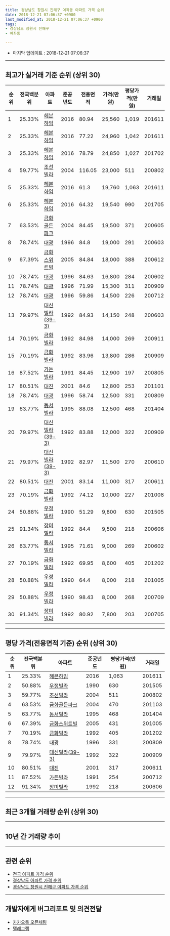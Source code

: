 ```yaml
---
title: 경상남도 창원시 진해구 여좌동 아파트 가격 순위
date: 2018-12-21 07:06:37 +0900
last_modified_at: 2018-12-21 07:06:37 +0900
tags:
- 경상남도 창원시 진해구
- 여좌동

---
```


* 마지막 업데이트 : 2018-12-21 07:06:37

---

## 최고가 실거래 기준 순위 (상위 30)


|순위|전국백분위|아파트|준공년도|전용면적|가격(만원)|평당가격(만원)|거래일|
|---|---|---|---|---|---|---|---|
|1|25.33%|[헤븐하임](https://search.naver.com/search.naver?query=%EA%B2%BD%EC%83%81%EB%82%A8%EB%8F%84+%EC%B0%BD%EC%9B%90%EC%8B%9C+%EC%A7%84%ED%95%B4%EA%B5%AC+%EC%97%AC%EC%A2%8C%EB%8F%99+%ED%97%A4%EB%B8%90%ED%95%98%EC%9E%84)|2016|80.94|25,560|1,019|201611|
|2|25.33%|[헤븐하임](https://search.naver.com/search.naver?query=%EA%B2%BD%EC%83%81%EB%82%A8%EB%8F%84+%EC%B0%BD%EC%9B%90%EC%8B%9C+%EC%A7%84%ED%95%B4%EA%B5%AC+%EC%97%AC%EC%A2%8C%EB%8F%99+%ED%97%A4%EB%B8%90%ED%95%98%EC%9E%84)|2016|77.22|24,960|1,042|201611|
|3|25.33%|[헤븐하임](https://search.naver.com/search.naver?query=%EA%B2%BD%EC%83%81%EB%82%A8%EB%8F%84+%EC%B0%BD%EC%9B%90%EC%8B%9C+%EC%A7%84%ED%95%B4%EA%B5%AC+%EC%97%AC%EC%A2%8C%EB%8F%99+%ED%97%A4%EB%B8%90%ED%95%98%EC%9E%84)|2016|78.79|24,850|1,027|201702|
|4|59.77%|[조선빌라](https://search.naver.com/search.naver?query=%EA%B2%BD%EC%83%81%EB%82%A8%EB%8F%84+%EC%B0%BD%EC%9B%90%EC%8B%9C+%EC%A7%84%ED%95%B4%EA%B5%AC+%EC%97%AC%EC%A2%8C%EB%8F%99+%EC%A1%B0%EC%84%A0%EB%B9%8C%EB%9D%BC)|2004|116.05|23,000|511|200802|
|5|25.33%|[헤븐하임](https://search.naver.com/search.naver?query=%EA%B2%BD%EC%83%81%EB%82%A8%EB%8F%84+%EC%B0%BD%EC%9B%90%EC%8B%9C+%EC%A7%84%ED%95%B4%EA%B5%AC+%EC%97%AC%EC%A2%8C%EB%8F%99+%ED%97%A4%EB%B8%90%ED%95%98%EC%9E%84)|2016|61.3|19,760|1,063|201611|
|6|25.33%|[헤븐하임](https://search.naver.com/search.naver?query=%EA%B2%BD%EC%83%81%EB%82%A8%EB%8F%84+%EC%B0%BD%EC%9B%90%EC%8B%9C+%EC%A7%84%ED%95%B4%EA%B5%AC+%EC%97%AC%EC%A2%8C%EB%8F%99+%ED%97%A4%EB%B8%90%ED%95%98%EC%9E%84)|2016|64.32|19,540|990|201705|
|7|63.53%|[금화골든파크](https://search.naver.com/search.naver?query=%EA%B2%BD%EC%83%81%EB%82%A8%EB%8F%84+%EC%B0%BD%EC%9B%90%EC%8B%9C+%EC%A7%84%ED%95%B4%EA%B5%AC+%EC%97%AC%EC%A2%8C%EB%8F%99+%EA%B8%88%ED%99%94%EA%B3%A8%EB%93%A0%ED%8C%8C%ED%81%AC)|2004|84.45|19,500|371|200605|
|8|78.74%|[대광](https://search.naver.com/search.naver?query=%EA%B2%BD%EC%83%81%EB%82%A8%EB%8F%84+%EC%B0%BD%EC%9B%90%EC%8B%9C+%EC%A7%84%ED%95%B4%EA%B5%AC+%EC%97%AC%EC%A2%8C%EB%8F%99+%EB%8C%80%EA%B4%91)|1996|84.8|19,000|291|200603|
|9|67.39%|[금화스위트빌](https://search.naver.com/search.naver?query=%EA%B2%BD%EC%83%81%EB%82%A8%EB%8F%84+%EC%B0%BD%EC%9B%90%EC%8B%9C+%EC%A7%84%ED%95%B4%EA%B5%AC+%EC%97%AC%EC%A2%8C%EB%8F%99+%EA%B8%88%ED%99%94%EC%8A%A4%EC%9C%84%ED%8A%B8%EB%B9%8C)|2005|84.84|18,000|388|200612|
|10|78.74%|[대광](https://search.naver.com/search.naver?query=%EA%B2%BD%EC%83%81%EB%82%A8%EB%8F%84+%EC%B0%BD%EC%9B%90%EC%8B%9C+%EC%A7%84%ED%95%B4%EA%B5%AC+%EC%97%AC%EC%A2%8C%EB%8F%99+%EB%8C%80%EA%B4%91)|1996|84.63|16,800|284|200602|
|11|78.74%|[대광](https://search.naver.com/search.naver?query=%EA%B2%BD%EC%83%81%EB%82%A8%EB%8F%84+%EC%B0%BD%EC%9B%90%EC%8B%9C+%EC%A7%84%ED%95%B4%EA%B5%AC+%EC%97%AC%EC%A2%8C%EB%8F%99+%EB%8C%80%EA%B4%91)|1996|71.99|15,300|311|200909|
|12|78.74%|[대광](https://search.naver.com/search.naver?query=%EA%B2%BD%EC%83%81%EB%82%A8%EB%8F%84+%EC%B0%BD%EC%9B%90%EC%8B%9C+%EC%A7%84%ED%95%B4%EA%B5%AC+%EC%97%AC%EC%A2%8C%EB%8F%99+%EB%8C%80%EA%B4%91)|1996|59.86|14,500|226|200712|
|13|79.97%|[대신빌라(39-3)](https://search.naver.com/search.naver?query=%EA%B2%BD%EC%83%81%EB%82%A8%EB%8F%84+%EC%B0%BD%EC%9B%90%EC%8B%9C+%EC%A7%84%ED%95%B4%EA%B5%AC+%EC%97%AC%EC%A2%8C%EB%8F%99+%EB%8C%80%EC%8B%A0%EB%B9%8C%EB%9D%BC%2839-3%29)|1992|84.93|14,150|248|200603|
|14|70.19%|[금화빌라](https://search.naver.com/search.naver?query=%EA%B2%BD%EC%83%81%EB%82%A8%EB%8F%84+%EC%B0%BD%EC%9B%90%EC%8B%9C+%EC%A7%84%ED%95%B4%EA%B5%AC+%EC%97%AC%EC%A2%8C%EB%8F%99+%EA%B8%88%ED%99%94%EB%B9%8C%EB%9D%BC)|1992|84.98|14,000|269|200911|
|15|70.19%|[금화빌라](https://search.naver.com/search.naver?query=%EA%B2%BD%EC%83%81%EB%82%A8%EB%8F%84+%EC%B0%BD%EC%9B%90%EC%8B%9C+%EC%A7%84%ED%95%B4%EA%B5%AC+%EC%97%AC%EC%A2%8C%EB%8F%99+%EA%B8%88%ED%99%94%EB%B9%8C%EB%9D%BC)|1992|83.96|13,800|286|200909|
|16|87.52%|[가든빌라](https://search.naver.com/search.naver?query=%EA%B2%BD%EC%83%81%EB%82%A8%EB%8F%84+%EC%B0%BD%EC%9B%90%EC%8B%9C+%EC%A7%84%ED%95%B4%EA%B5%AC+%EC%97%AC%EC%A2%8C%EB%8F%99+%EA%B0%80%EB%93%A0%EB%B9%8C%EB%9D%BC)|1991|84.45|12,900|197|200805|
|17|80.51%|[대진](https://search.naver.com/search.naver?query=%EA%B2%BD%EC%83%81%EB%82%A8%EB%8F%84+%EC%B0%BD%EC%9B%90%EC%8B%9C+%EC%A7%84%ED%95%B4%EA%B5%AC+%EC%97%AC%EC%A2%8C%EB%8F%99+%EB%8C%80%EC%A7%84)|2001|84.6|12,800|253|201101|
|18|78.74%|[대광](https://search.naver.com/search.naver?query=%EA%B2%BD%EC%83%81%EB%82%A8%EB%8F%84+%EC%B0%BD%EC%9B%90%EC%8B%9C+%EC%A7%84%ED%95%B4%EA%B5%AC+%EC%97%AC%EC%A2%8C%EB%8F%99+%EB%8C%80%EA%B4%91)|1996|58.74|12,500|331|200809|
|19|63.77%|[동서빌라](https://search.naver.com/search.naver?query=%EA%B2%BD%EC%83%81%EB%82%A8%EB%8F%84+%EC%B0%BD%EC%9B%90%EC%8B%9C+%EC%A7%84%ED%95%B4%EA%B5%AC+%EC%97%AC%EC%A2%8C%EB%8F%99+%EB%8F%99%EC%84%9C%EB%B9%8C%EB%9D%BC)|1995|88.08|12,500|468|201404|
|20|79.97%|[대신빌라(39-3)](https://search.naver.com/search.naver?query=%EA%B2%BD%EC%83%81%EB%82%A8%EB%8F%84+%EC%B0%BD%EC%9B%90%EC%8B%9C+%EC%A7%84%ED%95%B4%EA%B5%AC+%EC%97%AC%EC%A2%8C%EB%8F%99+%EB%8C%80%EC%8B%A0%EB%B9%8C%EB%9D%BC%2839-3%29)|1992|83.88|12,000|322|200909|
|21|79.97%|[대신빌라(39-3)](https://search.naver.com/search.naver?query=%EA%B2%BD%EC%83%81%EB%82%A8%EB%8F%84+%EC%B0%BD%EC%9B%90%EC%8B%9C+%EC%A7%84%ED%95%B4%EA%B5%AC+%EC%97%AC%EC%A2%8C%EB%8F%99+%EB%8C%80%EC%8B%A0%EB%B9%8C%EB%9D%BC%2839-3%29)|1992|82.97|11,500|270|200610|
|22|80.51%|[대진](https://search.naver.com/search.naver?query=%EA%B2%BD%EC%83%81%EB%82%A8%EB%8F%84+%EC%B0%BD%EC%9B%90%EC%8B%9C+%EC%A7%84%ED%95%B4%EA%B5%AC+%EC%97%AC%EC%A2%8C%EB%8F%99+%EB%8C%80%EC%A7%84)|2001|83.14|11,000|317|200611|
|23|70.19%|[금화빌라](https://search.naver.com/search.naver?query=%EA%B2%BD%EC%83%81%EB%82%A8%EB%8F%84+%EC%B0%BD%EC%9B%90%EC%8B%9C+%EC%A7%84%ED%95%B4%EA%B5%AC+%EC%97%AC%EC%A2%8C%EB%8F%99+%EA%B8%88%ED%99%94%EB%B9%8C%EB%9D%BC)|1992|74.12|10,000|227|201008|
|24|50.88%|[우정빌라](https://search.naver.com/search.naver?query=%EA%B2%BD%EC%83%81%EB%82%A8%EB%8F%84+%EC%B0%BD%EC%9B%90%EC%8B%9C+%EC%A7%84%ED%95%B4%EA%B5%AC+%EC%97%AC%EC%A2%8C%EB%8F%99+%EC%9A%B0%EC%A0%95%EB%B9%8C%EB%9D%BC)|1990|51.29|9,800|630|201505|
|25|91.34%|[장미빌라](https://search.naver.com/search.naver?query=%EA%B2%BD%EC%83%81%EB%82%A8%EB%8F%84+%EC%B0%BD%EC%9B%90%EC%8B%9C+%EC%A7%84%ED%95%B4%EA%B5%AC+%EC%97%AC%EC%A2%8C%EB%8F%99+%EC%9E%A5%EB%AF%B8%EB%B9%8C%EB%9D%BC)|1992|84.4|9,500|218|200606|
|26|63.77%|[동서빌라](https://search.naver.com/search.naver?query=%EA%B2%BD%EC%83%81%EB%82%A8%EB%8F%84+%EC%B0%BD%EC%9B%90%EC%8B%9C+%EC%A7%84%ED%95%B4%EA%B5%AC+%EC%97%AC%EC%A2%8C%EB%8F%99+%EB%8F%99%EC%84%9C%EB%B9%8C%EB%9D%BC)|1995|71.61|9,000|269|200602|
|27|70.19%|[금화빌라](https://search.naver.com/search.naver?query=%EA%B2%BD%EC%83%81%EB%82%A8%EB%8F%84+%EC%B0%BD%EC%9B%90%EC%8B%9C+%EC%A7%84%ED%95%B4%EA%B5%AC+%EC%97%AC%EC%A2%8C%EB%8F%99+%EA%B8%88%ED%99%94%EB%B9%8C%EB%9D%BC)|1992|69.95|8,600|405|201202|
|28|50.88%|[우정빌라](https://search.naver.com/search.naver?query=%EA%B2%BD%EC%83%81%EB%82%A8%EB%8F%84+%EC%B0%BD%EC%9B%90%EC%8B%9C+%EC%A7%84%ED%95%B4%EA%B5%AC+%EC%97%AC%EC%A2%8C%EB%8F%99+%EC%9A%B0%EC%A0%95%EB%B9%8C%EB%9D%BC)|1990|64.4|8,000|218|201005|
|29|50.88%|[우정빌라](https://search.naver.com/search.naver?query=%EA%B2%BD%EC%83%81%EB%82%A8%EB%8F%84+%EC%B0%BD%EC%9B%90%EC%8B%9C+%EC%A7%84%ED%95%B4%EA%B5%AC+%EC%97%AC%EC%A2%8C%EB%8F%99+%EC%9A%B0%EC%A0%95%EB%B9%8C%EB%9D%BC)|1990|98.43|8,000|268|200709|
|30|91.34%|[장미빌라](https://search.naver.com/search.naver?query=%EA%B2%BD%EC%83%81%EB%82%A8%EB%8F%84+%EC%B0%BD%EC%9B%90%EC%8B%9C+%EC%A7%84%ED%95%B4%EA%B5%AC+%EC%97%AC%EC%A2%8C%EB%8F%99+%EC%9E%A5%EB%AF%B8%EB%B9%8C%EB%9D%BC)|1992|80.92|7,800|203|200705|


---

## 평당 가격(전용면적 기준) 순위 (상위 30)


|순위|전국백분위|아파트|준공년도|평당가격(만원)|거래일|
|---|---|---|---|---|---|
|1|25.33%|[헤븐하임](https://search.naver.com/search.naver?query=%EA%B2%BD%EC%83%81%EB%82%A8%EB%8F%84+%EC%B0%BD%EC%9B%90%EC%8B%9C+%EC%A7%84%ED%95%B4%EA%B5%AC+%EC%97%AC%EC%A2%8C%EB%8F%99+%ED%97%A4%EB%B8%90%ED%95%98%EC%9E%84)|2016|1,063|201611|
|2|50.88%|[우정빌라](https://search.naver.com/search.naver?query=%EA%B2%BD%EC%83%81%EB%82%A8%EB%8F%84+%EC%B0%BD%EC%9B%90%EC%8B%9C+%EC%A7%84%ED%95%B4%EA%B5%AC+%EC%97%AC%EC%A2%8C%EB%8F%99+%EC%9A%B0%EC%A0%95%EB%B9%8C%EB%9D%BC)|1990|630|201505|
|3|59.77%|[조선빌라](https://search.naver.com/search.naver?query=%EA%B2%BD%EC%83%81%EB%82%A8%EB%8F%84+%EC%B0%BD%EC%9B%90%EC%8B%9C+%EC%A7%84%ED%95%B4%EA%B5%AC+%EC%97%AC%EC%A2%8C%EB%8F%99+%EC%A1%B0%EC%84%A0%EB%B9%8C%EB%9D%BC)|2004|511|200802|
|4|63.53%|[금화골든파크](https://search.naver.com/search.naver?query=%EA%B2%BD%EC%83%81%EB%82%A8%EB%8F%84+%EC%B0%BD%EC%9B%90%EC%8B%9C+%EC%A7%84%ED%95%B4%EA%B5%AC+%EC%97%AC%EC%A2%8C%EB%8F%99+%EA%B8%88%ED%99%94%EA%B3%A8%EB%93%A0%ED%8C%8C%ED%81%AC)|2004|470|201103|
|5|63.77%|[동서빌라](https://search.naver.com/search.naver?query=%EA%B2%BD%EC%83%81%EB%82%A8%EB%8F%84+%EC%B0%BD%EC%9B%90%EC%8B%9C+%EC%A7%84%ED%95%B4%EA%B5%AC+%EC%97%AC%EC%A2%8C%EB%8F%99+%EB%8F%99%EC%84%9C%EB%B9%8C%EB%9D%BC)|1995|468|201404|
|6|67.39%|[금화스위트빌](https://search.naver.com/search.naver?query=%EA%B2%BD%EC%83%81%EB%82%A8%EB%8F%84+%EC%B0%BD%EC%9B%90%EC%8B%9C+%EC%A7%84%ED%95%B4%EA%B5%AC+%EC%97%AC%EC%A2%8C%EB%8F%99+%EA%B8%88%ED%99%94%EC%8A%A4%EC%9C%84%ED%8A%B8%EB%B9%8C)|2005|431|201005|
|7|70.19%|[금화빌라](https://search.naver.com/search.naver?query=%EA%B2%BD%EC%83%81%EB%82%A8%EB%8F%84+%EC%B0%BD%EC%9B%90%EC%8B%9C+%EC%A7%84%ED%95%B4%EA%B5%AC+%EC%97%AC%EC%A2%8C%EB%8F%99+%EA%B8%88%ED%99%94%EB%B9%8C%EB%9D%BC)|1992|405|201202|
|8|78.74%|[대광](https://search.naver.com/search.naver?query=%EA%B2%BD%EC%83%81%EB%82%A8%EB%8F%84+%EC%B0%BD%EC%9B%90%EC%8B%9C+%EC%A7%84%ED%95%B4%EA%B5%AC+%EC%97%AC%EC%A2%8C%EB%8F%99+%EB%8C%80%EA%B4%91)|1996|331|200809|
|9|79.97%|[대신빌라(39-3)](https://search.naver.com/search.naver?query=%EA%B2%BD%EC%83%81%EB%82%A8%EB%8F%84+%EC%B0%BD%EC%9B%90%EC%8B%9C+%EC%A7%84%ED%95%B4%EA%B5%AC+%EC%97%AC%EC%A2%8C%EB%8F%99+%EB%8C%80%EC%8B%A0%EB%B9%8C%EB%9D%BC%2839-3%29)|1992|322|200909|
|10|80.51%|[대진](https://search.naver.com/search.naver?query=%EA%B2%BD%EC%83%81%EB%82%A8%EB%8F%84+%EC%B0%BD%EC%9B%90%EC%8B%9C+%EC%A7%84%ED%95%B4%EA%B5%AC+%EC%97%AC%EC%A2%8C%EB%8F%99+%EB%8C%80%EC%A7%84)|2001|317|200611|
|11|87.52%|[가든빌라](https://search.naver.com/search.naver?query=%EA%B2%BD%EC%83%81%EB%82%A8%EB%8F%84+%EC%B0%BD%EC%9B%90%EC%8B%9C+%EC%A7%84%ED%95%B4%EA%B5%AC+%EC%97%AC%EC%A2%8C%EB%8F%99+%EA%B0%80%EB%93%A0%EB%B9%8C%EB%9D%BC)|1991|254|200712|
|12|91.34%|[장미빌라](https://search.naver.com/search.naver?query=%EA%B2%BD%EC%83%81%EB%82%A8%EB%8F%84+%EC%B0%BD%EC%9B%90%EC%8B%9C+%EC%A7%84%ED%95%B4%EA%B5%AC+%EC%97%AC%EC%A2%8C%EB%8F%99+%EC%9E%A5%EB%AF%B8%EB%B9%8C%EB%9D%BC)|1992|218|200606|


---

## 최근 3개월 거래량 순위 (상위 30)


<div style="width:100%;">
    <canvas id="deal_count_ranking" height="250"></canvas>
</div>


<script>
new Chart(document.getElementById("deal_count_ranking"), {
    type: 'horizontalBar',
    data: {
        labels: ['금화골든파크', '장미빌라'],
        datasets: [{
            label: '실거래 수',
            data: [1, 1],
            borderColor: "rgba(255, 0, 128, 1)",
            backgroundColor: "rgba(255, 0, 128, 0.5)",
            fill: false,
        }]
    },
    options: {
        responsive: true,
        title: {
            display: true,
            text: '최근 3개월 거래량 순위'
        },
        tooltips: {
            mode: 'index',
            intersect: false,
            callbacks: {
                title: function(tooltipItems, data) {
                    return "실거래 수:";
                },
                label: function(tooltipItem, data) {
                    return data.labels[tooltipItem.index] + ": " + tooltipItem.xLabel;
                }
            }
        },
        hover: {
            mode: 'nearest',
            intersect: true
        },
        scales: {
            xAxes: [{
                display: true,
                scaleLabel: {
                    display: true,
                    labelString: '실거래 수'
                },
                ticks: {
                    suggestedMin: 0,
                }
            }],
            yAxes: [{
                display: true,
                ticks: {
                    autoSkip: false,
                    callback: function(value, index, values) {
                        if (value.length > 15)
                            return value.substr(0, 13) + "...";
                        else
                            return value;
                    }
                },
                scaleLabel: {
                    display: false,
                }
            }]
        }
    }
});

</script>


---

## 10년 간 거래량 추이


<div style="width:100%;">
    <canvas id="deal_progress" height="250"></canvas>
</div>

<script>
new Chart(document.getElementById("deal_progress"), {
    type: 'line',
    data: {
        labels: ['200812','200901','200902','200903','200904','200905','200906','200907','200908','200909','200910','200911','200912','201001','201002','201003','201004','201005','201006','201007','201008','201009','201010','201011','201012','201101','201102','201103','201104','201105','201106','201107','201108','201109','201110','201111','201112','201201','201202','201203','201204','201205','201206','201207','201208','201209','201210','201211','201212','201301','201302','201303','201304','201305','201306','201307','201308','201309','201310','201311','201312','201401','201402','201403','201404','201405','201406','201407','201408','201409','201410','201411','201412','201501','201502','201503','201504','201505','201506','201507','201508','201509','201510','201511','201512','201601','201602','201603','201604','201605','201606','201607','201608','201609','201610','201611','201612','201701','201702','201703','201704','201705','201706','201707','201708','201709','201710','201711','201712','201801','201802','201803','201804','201805','201806','201807','201808','201809','201810','201811','201812'],
        datasets: [{
            label: '실거래 수',
            pointRadius: 1,
            data: [1, 2, 1, 1, 3, 0, 0, 1, 2, 4, 4, 4, 0, 1, 1, 4, 2, 3, 1, 1, 3, 2, 1, 1, 2, 4, 5, 16, 9, 10, 8, 1, 1, 0, 2, 5, 7, 0, 4, 1, 1, 1, 0, 0, 0, 0, 3, 0, 0, 0, 0, 0, 2, 1, 2, 1, 0, 1, 0, 1, 2, 1, 3, 0, 4, 3, 2, 4, 2, 2, 3, 0, 3, 1, 2, 2, 2, 4, 2, 2, 2, 1, 1, 2, 1, 0, 1, 4, 1, 4, 4, 1, 1, 1, 5, 4, 2, 2, 2, 1, 4, 1, 1, 0, 0, 1, 0, 2, 0, 1, 0, 2, 0, 1, 1, 1, 1, 0, 1, 1, 0],
            borderColor: "rgba(255, 201, 14, 1)",
            backgroundColor: "rgba(255, 201, 14, 0.5)",
            fill: true,
        }]
    },
    options: {
        responsive: true,
        title: {
            display: true,
            text: '10년간 거래량 추이'
        },
        tooltips: {
            mode: 'index',
            intersect: false,
        },
        hover: {
            mode: 'nearest',
            intersect: true
        },
        scales: {
            xAxes: [{
                display: true,
                scaleLabel: {
                    display: true,
                    labelString: '년/월'
                }
            }],
            yAxes: [{
                display: true,
                ticks: {
                    suggestedMin: 0,
                },
                scaleLabel: {
                    display: true,
                    labelString: '실거래 수'
                }
            }]
        }
    }
});

</script>


---

## 관련 순위

- [전국 아파트 가격 순위](https://inasie.github.io/apt-ranking/전국)
- [경상남도 아파트 가격 순위](https://inasie.github.io/apt-ranking/경상남도)
- [경상남도 창원시 진해구 아파트 가격 순위](https://inasie.github.io/apt-ranking/경상남도-창원시-진해구)


---

## 개발자에게 버그리포트 및 의견전달

- [카카오톡 오픈채팅](https://open.kakao.com/o/gLJUAP4)
- [텔레그램](https://t.me/inasie)

